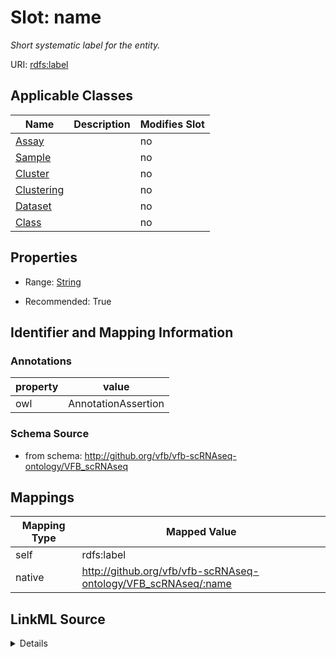 

# Slot: name


_Short systematic label for the entity._



URI: [rdfs:label](http://www.w3.org/2000/01/rdf-schema#label)



<!-- no inheritance hierarchy -->





## Applicable Classes

| Name | Description | Modifies Slot |
| --- | --- | --- |
| [Assay](Assay.md) |  |  no  |
| [Sample](Sample.md) |  |  no  |
| [Cluster](Cluster.md) |  |  no  |
| [Clustering](Clustering.md) |  |  no  |
| [Dataset](Dataset.md) |  |  no  |
| [Class](Class.md) |  |  no  |







## Properties

* Range: [String](String.md)

* Recommended: True





## Identifier and Mapping Information





### Annotations

| property | value |
| --- | --- |
| owl | AnnotationAssertion |



### Schema Source


* from schema: http://github.org/vfb/vfb-scRNAseq-ontology/VFB_scRNAseq




## Mappings

| Mapping Type | Mapped Value |
| ---  | ---  |
| self | rdfs:label |
| native | http://github.org/vfb/vfb-scRNAseq-ontology/VFB_scRNAseq/:name |




## LinkML Source

<details>
```yaml
name: name
annotations:
  owl:
    tag: owl
    value: AnnotationAssertion
description: Short systematic label for the entity.
from_schema: http://github.org/vfb/vfb-scRNAseq-ontology/VFB_scRNAseq
rank: 1000
slot_uri: rdfs:label
alias: name
domain_of:
- Class
range: string
recommended: true

```
</details>